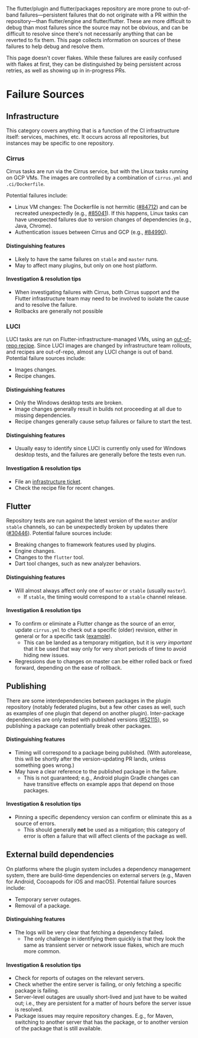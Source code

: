 The flutter/plugin and flutter/packages repository are more prone to out-of-band failures—persistent failures that do not originate with a PR within the repository—than flutter/engine and flutter/flutter. These are more difficult to debug than most failures since the source may not be obvious, and can be difficult to resolve since there's not necessarily anything that can be reverted to fix them. This page collects information on sources of these failures to help debug and resolve them.

This page doesn't cover flakes. While these failures are easily confused with flakes at first, they can be distinguished by being persistent across retries, as well as showing up in in-progress PRs.

# Failure Sources

## Infrastructure

This category covers anything that is a function of the CI infrastructure itself: services, machines, etc. It occurs across all repositories, but instances may be specific to one repository.

### Cirrus

Cirrus tasks are run via the Cirrus service, but with the Linux tasks running on GCP VMs. The images are controlled by a combination of `cirrus.yml` and `.ci/Dockerfile`.

Potential failures include:
- Linux VM changes: The Dockerfile is not hermitic ([#84712](https://github.com/flutter/flutter/issues/84712)) and can be recreated unexpectedly (e.g., [#85041](https://github.com/flutter/flutter/issues/85041)). If this happens, Linux tasks can have unexpected failures due to version changes of dependencies (e.g., Java, Chrome).
- Authentication issues between Cirrus and GCP (e.g., [#84990](https://github.com/flutter/flutter/issues/84990)).

#### Distinguishing features
- Likely to have the same failures on `stable` and `master` runs.
- May to affect many plugins, but only on one host platform.

#### Investigation & resolution tips
- When investigating failures with Cirrus, both Cirrus support and the Flutter infrastructure team may need to be involved to isolate the cause and to resolve the failure.
- Rollbacks are generally not possible

### LUCI

LUCI tasks are run on Flutter-infrastructure-managed VMs, using an [out-of-repo recipe](https://flutter.googlesource.com/recipes/+/master/recipes/plugins/plugins.py). Since LUCI images are changed by infrastructure team rollouts, and recipes are out-of-repo, almost any LUCI change is out of band. Potential failure sources include:
- Images changes.
- Recipe changes.

#### Distinguishing features
- Only the Windows desktop tests are broken.
- Image changes generally result in builds not proceeding at all due to missing dependencies.
- Recipe changes generally cause setup failures or failure to start the test.

#### Distinguishing features
- Usually easy to identify since LUCI is currently only used for Windows desktop tests, and the failures are generally before the tests even run.

#### Investigation & resolution tips
- File an [infrastructure ticket](https://github.com/flutter/flutter/wiki/Infra-Ticket-Queue).
- Check the recipe file for recent changes.

## Flutter

Repository tests are run against the latest version of the `master` and/or `stable` channels, so can be unexpectedly broken by updates there ([#30446](https://github.com/flutter/flutter/issues/30446)). Potential failure sources include:
- Breaking changes to framework features used by plugins.
- Engine changes.
- Changes to the `flutter` tool.
- Dart tool changes, such as new analyzer behaviors.

#### Distinguishing features
- Will almost always affect only one of `master` or `stable` (usually `master`).
  - If `stable`, the timing would correspond to a `stable` channel release.

#### Investigation & resolution tips
- To confirm or eliminate a Flutter change as the source of an error, update `cirrus.yml` to check out a specific (older) revision, either in general or for a specific task ([example](https://github.com/flutter/plugins/pull/3951)).
  - This can be landed as a temporary mitigation, but it is *very important* that it be used that way only for very short periods of time to avoid hiding new issues.
- Regressions due to changes on master can be either rolled back or fixed forward, depending on the ease of rollback.

## Publishing

There are some interdependencies between packages in the plugin repository (notably federated plugins, but a few other cases as well, such as examples of one plugin that depend on another plugin). Inter-package dependencies are only tested with published versions ([#52115](https://github.com/flutter/flutter/issues/52115)), so publishing a package can potentially break other packages.

#### Distinguishing features
- Timing will correspond to a package being published. (With autorelease, this will be shortly after the version-updating PR lands, unless something goes wrong.)
- May have a clear reference to the published package in the failure.
  - This is not guaranteed; e.g., Android plugin Gradle changes can have transitive effects on example apps that depend on those packages.

#### Investigation & resolution tips
- Pinning a specific dependency version can confirm or eliminate this as a source of errors.
  - This should generally **not** be used as a mitigation; this category of error is often a failure that will affect clients of the package as well.

## External build dependencies

On platforms where the plugin system includes a dependency management system, there are build-time dependencies on external servers (e.g., Maven for Android, Cocoapods for iOS and macOS). Potential failure sources include:
- Temporary server outages.
- Removal of a package.

#### Distinguishing features
- The logs will be very clear that fetching a dependency failed.
  - The only challenge in identifying them quickly is that they look the same as transient server or network issue flakes, which are much more common.

#### Investigation & resolution tips
- Check for reports of outages on the relevant servers.
- Check whether the entire server is failing, or only fetching a specific package is failing.
- Server-level outages are usually short-lived and just have to be waited out; i.e., they are persistent for a matter of hours before the server issue is resolved.
- Package issues may require repository changes. E.g., for Maven, switching to another server that has the package, or to another version of the package that is still available.